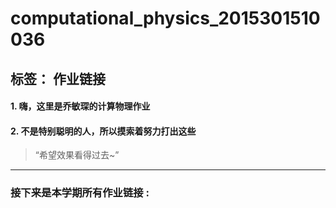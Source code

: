 # computational_physics_2015301510036
标签： 作业链接
---

#### 1. 嗨，这里是乔敏琛的计算物理作业
#### 2. 不是特别聪明的人，所以摸索着努力打出这些

> “希望效果看得过去~”
---
### 接下来是本学期所有作业链接 :
